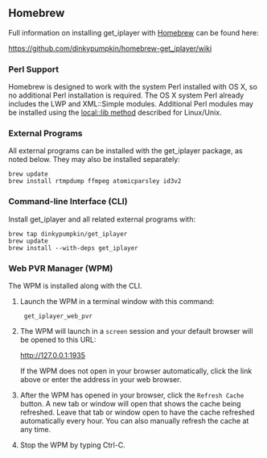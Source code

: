 ## Homebrew

Full information on installing get_iplayer with [Homebrew](http://brew.sh) can be found here:

<https://github.com/dinkypumpkin/homebrew-get_iplayer/wiki>

### Perl Support

Homebrew is designed to work with the system Perl installed with OS X, so no additional Perl installation is required.  The OS X system Perl already includes the LWP and XML::Simple modules. Additional Perl modules may be installed using the [local::lib method](/wiki/manual#manual-perl-locallib) described for Linux/Unix.  

### External Programs

All external programs can be installed with the get_iplayer package, as noted below.  They may also be installed separately:

	brew update
	brew install rtmpdump ffmpeg atomicparsley id3v2

### Command-line Interface (CLI)

Install get_iplayer and all related external programs with:

	brew tap dinkypumpkin/get_iplayer
	brew update
	brew install --with-deps get_iplayer

### Web PVR Manager (WPM)

The WPM is installed along with the CLI.

1. Launch the WPM in a terminal window with this command:

    	get_iplayer_web_pvr

2. The WPM will launch in a `screen` session and your default browser will be opened to this URL:

    <http://127.0.0.1:1935>

    If the WPM does not open in your browser automatically, click the link above or enter the address in your web browser.

3. After the WPM has opened in your browser, click the `Refresh Cache` button.  A new tab or window will open that shows the cache being refreshed.  Leave that tab or window open to have the cache refreshed automatically every hour.  You can also manually refresh the cache at any time.

4. Stop the WPM by typing Ctrl-C.